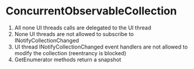 # ConcurrentObservableCollection

1. All none UI threads calls are delegated to the UI thread
2. None UI threads are not allowed to subscribe to INotifyCollectionChanged
3. UI thread INotifyCollectionChanged event handlers are not allowed to modify the collection (reentrancy is blocked)
4. GetEnumerator methods return a snapshot
